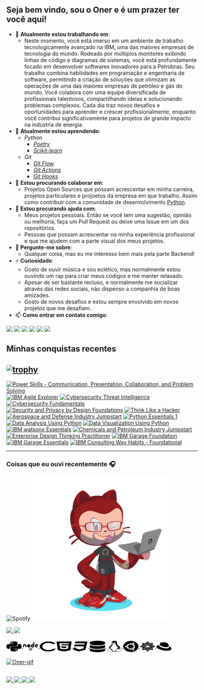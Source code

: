 
## Seja bem vindo, sou o Oner e é um prazer ter você aqui!

  - 🔭 **Atualmente estou trabalhando em**:
	  - Neste momento, você está imerso em um ambiente de trabalho tecnologicamente avançado na IBM, uma das maiores empresas de tecnologia do mundo. Rodeado por múltiplos monitores exibindo linhas de código e diagramas de sistemas, você está profundamente focado em desenvolver softwares inovadores para a Petrobras. Seu trabalho combina habilidades em programação e engenharia de software, permitindo a criação de soluções que otimizam as operações de uma das maiores empresas de petróleo e gás do mundo. Você colabora com uma equipe diversificada de profissionais talentosos, compartilhando ideias e solucionando problemas complexos. Cada dia traz novos desafios e oportunidades para aprender e crescer profissionalmente, enquanto você contribui significativamente para projetos de grande impacto na indústria de energia.
  - 🌱 **Atualmente estou aprendendo**:
	  - *Python*
		  - [*Poetry*](https://python-poetry.org/)
		  - [*Scikit-learn*](https://scikit-learn.org/0.21/documentation.html)
	  - *Git*
		  - [*Git Flow*](https://www.campingcoder.com/2018/04/how-to-use-git-flow/)
		  - [*Git Actions*](https://docs.github.com/pt/actions)
		  - [*Git Hooks*](https://git-scm.com/book/en/v2/Customizing-Git-Git-Hooks#_git_hooks)
  - 👯 **Estou procurando colaborar em**:
	  - Projetos Open Sources que possam acrescentar em minha carreira, projetos particulares e projoetos da empresa em que trabalho. Assim como contribuir com a comunidade de desenvolvimento [Python](https://www.python.org).
  - 🤔 **Estou procurando ajuda com**:
	  - Meus projetos pessoais. Então se você tem uma sugestão, opinião ou melhoria, faça um Pull Request ou deixe uma Issue em um dos repositórios.
	  - Pessoas que possam acrescentar na minha experiência profissional e que me ajudem com a parte visual dos meus projetos. 
  - 💬 **Pergunte-me sobre**:
	  - Qualquer coisa, mas eu me interesso bem mais pela parte Backend!
  - ⚡ **Curiosidade**:
	  - Gosto de ouvir música e sou eclético, mas normalmente estou ouvindo um rap para criar meus códigos e me manter relaxado.
	  - Apesar de ser bastante recluso, e normalmente me socializar através das redes sociais, não dispenso a companhia de boas amizades. 
	  - Gosto de novos desafios e estou sempre envolvido em novos projetos que me desafiam.
- 📫 **Como entrar em contato comigo**:</br>
<div>
  <a href="https://www.youtube.com/c/onerpy" target="_blank"><img src="https://img.shields.io/badge/YouTube-FF0000?style=for-the-badge&logo=youtube&logoColor=white" target="_blank"></a>
  <a href="https://www.instagram.com/oner.oficial/" target="_blank"><img src="https://img.shields.io/badge/-Instagram-%23E4405F?style=for-the-badge&logo=instagram&logoColor=white" target="_blank"></a>
 	<a href="https://www.twitch.tv/0nezer0" target="_blank"><img src="https://img.shields.io/badge/Twitch-9146FF?style=for-the-badge&logo=twitch&logoColor=white" target="_blank"></a>
 <a href="#" target="_blank"><img src="https://img.shields.io/badge/Discord-7289DA?style=for-the-badge&logo=discord&logoColor=white" target="_blank"></a> 
  <a href = "mailto:caimbebr@gmail.com"><img src="https://img.shields.io/badge/-Gmail-%23333?style=for-the-badge&logo=gmail&logoColor=white" target="_blank"></a>
  <a href="https://www.linkedin.com/in/onerzer00/" target="_blank"><img src="https://img.shields.io/badge/-LinkedIn-%230077B5?style=for-the-badge&logo=linkedin&logoColor=white" target="_blank"></a> 
</div>

## Minhas conquistas recentes
[![trophy](https://github-profile-trophy.vercel.app/?username=Eric-Coutinho&theme=onedark)](https://github.com/ryo-ma/github-profile-trophy)
---
<!--START_SECTION:badges-->
[![Power Skills - Communication, Presentation, Collaboration, and Problem Solving](https://images.credly.com/size/90x90/images/8c309b9b-79d0-467f-a966-765b28c2aa50/image.png)](http://www.credly.com/badges/5dcd1ee5-d7fc-4106-a55c-e17f42bb5cd2 "Power Skills - Communication, Presentation, Collaboration, and Problem Solving")
[![IBM Agile Explorer](https://images.credly.com/size/90x90/images/a972f054-be07-4845-85c7-95c8d11852f5/IBM-Agile-Explorer.png)](http://www.credly.com/badges/3e6ca60f-2145-4f2e-91c4-85e1daf569e1 "IBM Agile Explorer")
[![Cybersecurity Threat Intelligence](https://images.credly.com/size/90x90/images/45c20fa0-a403-4a56-9792-1aeecc84c9cf/image.png)](http://www.credly.com/badges/c68d16d0-d314-4060-b083-4ba52298339b "Cybersecurity Threat Intelligence")
[![Cybersecurity Fundamentals](https://images.credly.com/size/90x90/images/50b96632-6cbb-40b7-ac0e-b83f49ff7f94/image.png)](http://www.credly.com/badges/88a690b8-a067-487c-b4eb-0fa39ef7a78a "Cybersecurity Fundamentals")
[![Security and Privacy by Design Foundations](https://images.credly.com/size/90x90/images/c1ca6570-bdc6-40e9-8992-722050788418/Security-_-Privacy-by-Design-Foundational.png)](http://www.credly.com/badges/a904ea83-c133-49a2-8d5a-529b16765482 "Security and Privacy by Design Foundations")
[![Think Like a Hacker](https://images.credly.com/size/90x90/images/fb49de32-6a4c-4850-97cc-942b638ae4c3/Think-LIke-a-Hacker.png)](http://www.credly.com/badges/f6bec119-5fb7-4d3a-83c3-2a9b454f5890 "Think Like a Hacker")
[![Aerospace and Defense Industry Jumpstart](https://images.credly.com/size/90x90/images/b10f31df-9182-42ae-b50e-b979dfe022eb/Aerospace-And-Defense-Industry-Jumpstart.png)](http://www.credly.com/badges/e382e1e4-49a1-403e-9d8e-0ca94d237e68 "Aerospace and Defense Industry Jumpstart")
[![Python Essentials 1](https://images.credly.com/size/90x90/images/68c0b94d-f6ac-40b1-a0e0-921439eb092e/image.png)](http://www.credly.com/badges/77e404f3-8333-49d7-b666-18f2bccd7fbd "Python Essentials 1")
[![Data Analysis Using Python](https://images.credly.com/size/90x90/images/ba34cb1c-4344-43f5-9685-55e2e901c0f0/Data_Analysis_using_Python.png)](http://www.credly.com/badges/d9e844d9-16ef-4bcd-9599-ca3f20088094 "Data Analysis Using Python")
[![Data Visualization Using Python](https://images.credly.com/size/90x90/images/087eaefb-61a2-426b-ae74-74efca195667/Data_Visualization_Using_Python.png)](http://www.credly.com/badges/5846f0ea-1e83-47d4-91d9-50f30e3a32dc "Data Visualization Using Python")
[![IBM watsonx Essentials](https://images.credly.com/size/90x90/images/47a15e48-3fd7-4c36-8f7e-639a65945ad8/image.png)](http://www.credly.com/badges/a79976ec-9675-4526-8425-5e60055cdc62 "IBM watsonx Essentials")
[![Chemicals and Petroleum Industry Jumpstart](https://images.credly.com/size/90x90/images/27a383fd-87ab-4c63-8c5c-ff75f56585b2/Chemicals-Petroleum-Industry-Jumpstart.png)](http://www.credly.com/badges/29d04462-aa30-4bb2-9995-f43b0ab0d428 "Chemicals and Petroleum Industry Jumpstart")
[![Enterprise Design Thinking Practitioner](https://images.credly.com/size/90x90/images/bc08972c-3c7d-4b99-82a0-c94bcca36674/Badges_v8-07_Practitioner.png)](http://www.credly.com/badges/3d4fd223-19da-457d-9e36-392170c1d43e "Enterprise Design Thinking Practitioner")
[![IBM Garage Foundation](https://images.credly.com/size/90x90/images/9beccf39-df2f-4025-b971-3a7ec6dfdbfa/image.png)](http://www.credly.com/badges/29d0bc0b-096e-4ca5-9b18-a6da3a297b15 "IBM Garage Foundation")
[![IBM Garage Essentials](https://images.credly.com/size/90x90/images/fb718a87-6d0d-4a6d-8068-677f1bec78f2/IBM_Garage_Essentials.png)](http://www.credly.com/badges/8e83a7e2-c39e-4647-bd5e-eb8df166eebc "IBM Garage Essentials")
[![IBM Consulting Way Habits - Foundational](https://images.credly.com/size/90x90/images/2d07eb92-26fd-4b4c-b3a4-3283bf9dcf74/IBM-Consulting-Way-Habits---Foundational.png)](http://www.credly.com/badges/24562415-31b6-45cf-a1ee-9cd0f71f3c25 "IBM Consulting Way Habits - Foundational")
<!--END_SECTION:badges-->
---
### Coisas que eu ouvi recentemente 🎧
![Spotify](https://spotify-recently-played-readme.vercel.app/api?user=rf1n5s1vmnozg6yxkzfen0qh2&unique={width=300})<img align="rigth" height="380em" width="380em" src="https://github.com/onezer00/onezer00/blob/7937057f784013fe10473288283acbd852a894dd/octocat-1661963313210.png" />
<div>
  <a href="https://github.com/onezer00">
  <img height="180em" src="https://github-readme-stats-git-master-caimbebr.vercel.app/api?username=onezer00&show_icons=true&theme=dracula&include_all_commits=true&count_private=true"/>
  <img height="180em" src="https://github-readme-stats-git-master-caimbebr.vercel.app/api/top-langs/?username=onezer00&layout=compact&langs_count=7&theme=dracula"/>
</div>
  
<div style="display: inline_block"><br>
  <img align="center" alt="Oner-python" height="30" width="40" src="https://raw.githubusercontent.com/onezer00/onezer00/main/images/python-brands.svg">
  <img align="center" alt="Oner-nodejs" height="30" width="40" src="https://raw.githubusercontent.com/onezer00/onezer00/main/images/node-brands.svg">
  <img align="center" alt="Oner-C" height="30" width="40" src="https://raw.githubusercontent.com/onezer00/onezer00/main/images/c-solid.svg">
  <img align="center" alt="Oner-html5" height="30" width="40" src="https://raw.githubusercontent.com/onezer00/onezer00/main/images/html5-brands.svg">
  <img align="center" alt="Oner-css3" height="30" width="40" src="https://raw.githubusercontent.com/onezer00/onezer00/main/images/css3-brands.svg">
  <img align="center" alt="Oner-databases" height="30" width="40" src="https://github.com/onezer00/onezer00/blob/main/images/database-solid.svg">
  <img align="center" alt="Oner-Linux" height="30" width="40" src="https://raw.githubusercontent.com/onezer00/onezer00/main/images/linux-brands.svg">
  <img align="center" alt="Oner-ubuntu" height="30" width="40" src="https://raw.githubusercontent.com/onezer00/onezer00/main/images/ubuntu-brands.svg">
  <img align="center" alt="Oner-centos" height="30" width="40" src="https://raw.githubusercontent.com/onezer00/onezer00/main/images/centos-brands.svg">
  <img align="center" alt="Oner-redhat" height="30" width="40" src="https://github.com/onezer00/onezer00/blob/main/images/redhat-brands.svg"/>
  
</div>

<div style="display: inline"><br>
  <img alt="Oner-gif" height="180" width="420" src="https://developers.giphy.com/branch/master/static/api-c99e353f761d318322c853c03ebcf21b.gif">
</div>

  ##
 
<img src="https://img.shields.io/github/issues/onezer00/onezer00?style=plastic" />
<img src="https://img.shields.io/github/forks/onezer00/onezer00?style=plastic" />
<img src="https://img.shields.io/github/stars/onezer00/onezer00?style=plastic" />
<img src="https://img.shields.io/github/license/onezer00/onezer00?style=plastic" />

